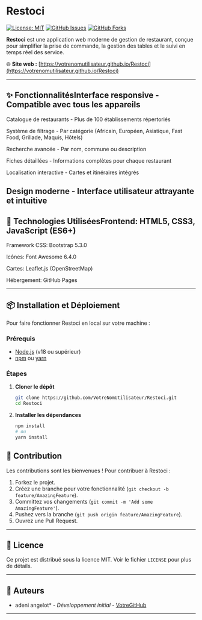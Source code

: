 # Restoci

[![License: MIT](https://img.shields.io/badge/License-MIT-yellow.svg)](https://opensource.org/licenses/MIT)
[![GitHub Issues](https://img.shields.io/github/issues/VotreNomUtilisateur/Restoci)](https://github.com/VotreNomUtilisateur/Restoci/issues)
[![GitHub Forks](https://img.shields.io/github/forks/VotreNomUtilisateur/Restoci)](https://github.com/VotreNomUtilisateur/Restoci/network/members)

**Restoci** est une application web moderne de gestion de restaurant, conçue pour simplifier la prise de commande, la gestion des tables et le suivi en temps réel des service.

🌐 **Site web :** [https://votrenomutilisateur.github.io/Restoci](https://votrenomutilisateur.github.io/Restoci)

---

## ✨ FonctionnalitésInterface responsive - Compatible avec tous les appareils

Catalogue de restaurants - Plus de 100 établissements répertoriés

Système de filtrage - Par catégorie (Africain, Européen, Asiatique, Fast Food, Grillade, Maquis, Hôtels)

Recherche avancée - Par nom, commune ou description

Fiches détaillées - Informations complètes pour chaque restaurant

Localisation interactive - Cartes et itinéraires intégrés

Design moderne - Interface utilisateur attrayante et intuitive
---

## 🚀 Technologies UtiliséesFrontend: HTML5, CSS3, JavaScript (ES6+)

Framework CSS: Bootstrap 5.3.0

Icônes: Font Awesome 6.4.0

Cartes: Leaflet.js (OpenStreetMap)

Hébergement: GitHub Pages

---

## 📦 Installation et Déploiement

Pour faire fonctionner Restoci en local sur votre machine :

### Prérequis
*   [Node.js](https://nodejs.org/) (v18 ou supérieur)
*   [npm](https://www.npmjs.com/) ou [yarn](https://yarnpkg.com/)

### Étapes

1.  **Cloner le dépôt**
    ```bash
    git clone https://github.com/VotreNomUtilisateur/Restoci.git
    cd Restoci
    ```

2.  **Installer les dépendances**
    ```bash
    npm install
    # ou
    yarn install
    ```


   

## 🤝 Contribution

Les contributions sont les bienvenues ! Pour contribuer à Restoci :

1.  Forkez le projet.
2.  Créez une branche pour votre fonctionnalité (`git checkout -b feature/AmazingFeature`).
3.  Committez vos changements (`git commit -m 'Add some AmazingFeature'`).
4.  Pushez vers la branche (`git push origin feature/AmazingFeature`).
5.  Ouvrez une Pull Request.

---

## 📄 Licence

Ce projet est distribué sous la licence MIT. Voir le fichier `LICENSE` pour plus de détails.

---

## 👥 Auteurs

*   adeni angelot* - *Développement initial* - [VotreGitHub](https://github.com/marc-30)

---
